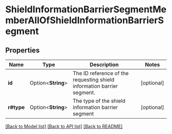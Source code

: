 # ShieldInformationBarrierSegmentMemberAllOfShieldInformationBarrierSegment

## Properties

Name | Type | Description | Notes
------------ | ------------- | ------------- | -------------
**id** | Option<**String**> | The ID reference of the requesting shield information barrier segment. | [optional]
**r#type** | Option<**String**> | The type of the shield information barrier segment | [optional]

[[Back to Model list]](../README.md#documentation-for-models) [[Back to API list]](../README.md#documentation-for-api-endpoints) [[Back to README]](../README.md)


